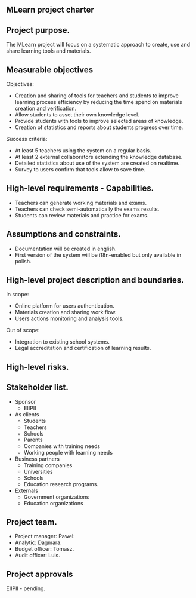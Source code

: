 MLearn project charter
----------------------

## Project purpose.

The MLearn project will focus on a systematic approach to create, use and share learning tools and materials.

## Measurable objectives

Objectives:

- Creation and sharing of tools for teachers and students to improve learning process efficiency by reducing the time spend on materials creation and verification.
- Allow students to asset their own knowledge level.
- Provide students with tools to improve selected areas of knowledge.
- Creation of statistics and reports about students progress over time.

Success criteria:

- At least 5 teachers using the system on a regular basis.
- At least 2 external collaborators extending the knowledge database.
- Detailed statistics about use of the system are created on realtime.
- Survey to users confirm that tools allow to save time.

## High-level requirements - Capabilities. 

- Teachers can generate working materials and exams.
- Teachers can check semi-automatically the exams results.
- Students can review materials and practice for exams.

## Assumptions and constraints.

- Documentation will be created in english.
- First version of the system will be i18n-enabled but only available in polish.

## High-level project description and boundaries.

In scope:

- Online platform for users authentication.
- Materials creation and sharing work flow.
- Users actions monitoring and analysis tools.

Out of scope:

- Integration to existing school systems.
- Legal accreditation and certification of learning results. 

## High-level risks.


## Stakeholder list.

- Sponsor
  * EIIPII
- As clients
  * Students
  * Teachers
  * Schools
  * Parents
  * Companies with training needs
  * Working people with learning needs
- Business partners
  * Training companies
  * Universities
  * Schools
  * Education research programs.
- Externals
  * Government organizations
  * Education organizations

## Project team.

- Project manager: Paweł.
- Analytic: Dagmara.
- Budget officer: Tomasz.
- Audit officer: Luis.

## Project approvals

EIIPII - pending.